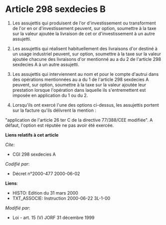 # Article 298 sexdecies B

1. Les assujettis qui produisent de l'or d'investissement ou transforment de l'or en or d'investissement peuvent, sur option,
soumettre à la taxe sur la valeur ajoutée la livraison de cet or d'investissement à un autre assujetti.

2. Les assujettis qui réalisent habituellement des livraisons d'or destiné à un usage industriel peuvent, sur option,
soumettre à la taxe sur la valeur ajoutée chacune des livraisons d'or mentionné au a du 2 de l'article 298 sexdecies A à un
autre assujetti.

3. Les assujettis qui interviennent au nom et pour le compte d'autrui dans des opérations mentionnées au a du 1 de l'article
298 sexdecies A peuvent, sur option, soumettre à la taxe sur la valeur ajoutée leur prestation lorsque l'opération dans
laquelle ils s'entremettent est imposée en application du 1 ou du 2.

4. Lorsqu'ils ont exercé l'une des options ci-dessus, les assujettis portent sur la facture qu'ils délivrent la mention :

"application de l'article 26 ter C de la directive 77/388/CEE modifiée". A défaut, l'option est réputée ne pas avoir été
exercée.

**Liens relatifs à cet article**

_Cite_:

  - CGI 298 sexdecies A

_Codifié par_:

  - Décret n°2000-477 2000-06-02

**Liens**:

  - HISTO: Edition du 31 mars 2000
  - TXT_ASSOCIE: Instruction 2000-06-22 3L-1-00

_Modifié par_:

  - Loi - art. 15 (V) JORF 31 décembre 1999
